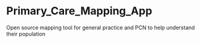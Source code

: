 # Primary_Care_Mapping_App
Open source mapping tool for general practice and PCN to help understand their population
